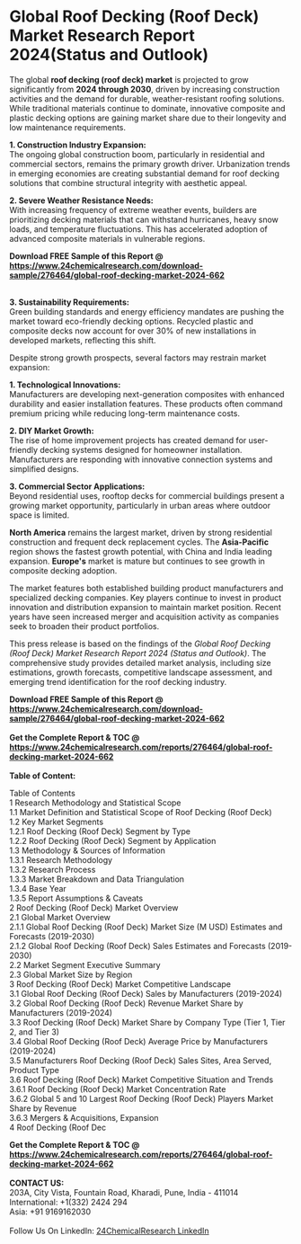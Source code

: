 <h1>Global Roof Decking (Roof Deck) Market Research Report 2024(Status and Outlook)</h1><p>The global <strong>roof decking (roof deck) market</strong> is projected to grow significantly from <strong>2024 through 2030</strong>, driven by increasing construction activities and the demand for durable, weather-resistant roofing solutions. While traditional materials continue to dominate, innovative composite and plastic decking options are gaining market share due to their longevity and low maintenance requirements.</p><p><strong>1. Construction Industry Expansion:</strong><br>
The ongoing global construction boom, particularly in residential and commercial sectors, remains the primary growth driver. Urbanization trends in emerging economies are creating substantial demand for roof decking solutions that combine structural integrity with aesthetic appeal.</p><p><strong>2. Severe Weather Resistance Needs:</strong><br>
With increasing frequency of extreme weather events, builders are prioritizing decking materials that can withstand hurricanes, heavy snow loads, and temperature fluctuations. This has accelerated adoption of advanced composite materials in vulnerable regions.</p><div><b>Download FREE Sample of this Report @ 
            <a href="https://www.24chemicalresearch.com/download-sample/276464/global-roof-decking-market-2024-662">
            https://www.24chemicalresearch.com/download-sample/276464/global-roof-decking-market-2024-662</a></b></div><br><p><strong>3. Sustainability Requirements:</strong><br>
Green building standards and energy efficiency mandates are pushing the market toward eco-friendly decking options. Recycled plastic and composite decks now account for over 30% of new installations in developed markets, reflecting this shift.</p><p>Despite strong growth prospects, several factors may restrain market expansion:</p><p><strong>1. Technological Innovations:</strong><br>
Manufacturers are developing next-generation composites with enhanced durability and easier installation features. These products often command premium pricing while reducing long-term maintenance costs.</p><p><strong>2. DIY Market Growth:</strong><br>
The rise of home improvement projects has created demand for user-friendly decking systems designed for homeowner installation. Manufacturers are responding with innovative connection systems and simplified designs.</p><p><strong>3. Commercial Sector Applications:</strong><br>
Beyond residential uses, rooftop decks for commercial buildings present a growing market opportunity, particularly in urban areas where outdoor space is limited.</p><p><strong>North America</strong> remains the largest market, driven by strong residential construction and frequent deck replacement cycles. The <strong>Asia-Pacific</strong> region shows the fastest growth potential, with China and India leading expansion. <strong>Europe's</strong> market is mature but continues to see growth in composite decking adoption.</p><p>The market features both established building product manufacturers and specialized decking companies. Key players continue to invest in product innovation and distribution expansion to maintain market position. Recent years have seen increased merger and acquisition activity as companies seek to broaden their product portfolios.</p><p>This press release is based on the findings of the <em>Global Roof Decking (Roof Deck) Market Research Report 2024 (Status and Outlook)</em>. The comprehensive study provides detailed market analysis, including size estimations, growth forecasts, competitive landscape assessment, and emerging trend identification for the roof decking industry.</p><div><b>Download FREE Sample of this Report @ 
            <a href="https://www.24chemicalresearch.com/download-sample/276464/global-roof-decking-market-2024-662">
            https://www.24chemicalresearch.com/download-sample/276464/global-roof-decking-market-2024-662</a></b></div><br><div><b>Get the Complete Report & TOC @ 
            <a href="https://www.24chemicalresearch.com/reports/276464/global-roof-decking-market-2024-662">
            https://www.24chemicalresearch.com/reports/276464/global-roof-decking-market-2024-662</a></b></div><br>
            <b>Table of Content:</b><p>Table of Contents<br />
1 Research Methodology and Statistical Scope<br />
1.1 Market Definition and Statistical Scope of Roof Decking (Roof Deck)<br />
1.2 Key Market Segments<br />
1.2.1 Roof Decking (Roof Deck) Segment by Type<br />
1.2.2 Roof Decking (Roof Deck) Segment by Application<br />
1.3 Methodology & Sources of Information<br />
1.3.1 Research Methodology<br />
1.3.2 Research Process<br />
1.3.3 Market Breakdown and Data Triangulation<br />
1.3.4 Base Year<br />
1.3.5 Report Assumptions & Caveats<br />
2 Roof Decking (Roof Deck) Market Overview<br />
2.1 Global Market Overview<br />
2.1.1 Global Roof Decking (Roof Deck) Market Size (M USD) Estimates and Forecasts (2019-2030)<br />
2.1.2 Global Roof Decking (Roof Deck) Sales Estimates and Forecasts (2019-2030)<br />
2.2 Market Segment Executive Summary<br />
2.3 Global Market Size by Region<br />
3 Roof Decking (Roof Deck) Market Competitive Landscape<br />
3.1 Global Roof Decking (Roof Deck) Sales by Manufacturers (2019-2024)<br />
3.2 Global Roof Decking (Roof Deck) Revenue Market Share by Manufacturers (2019-2024)<br />
3.3 Roof Decking (Roof Deck) Market Share by Company Type (Tier 1, Tier 2, and Tier 3)<br />
3.4 Global Roof Decking (Roof Deck) Average Price by Manufacturers (2019-2024)<br />
3.5 Manufacturers Roof Decking (Roof Deck) Sales Sites, Area Served, Product Type<br />
3.6 Roof Decking (Roof Deck) Market Competitive Situation and Trends<br />
3.6.1 Roof Decking (Roof Deck) Market Concentration Rate<br />
3.6.2 Global 5 and 10 Largest Roof Decking (Roof Deck) Players Market Share by Revenue<br />
3.6.3 Mergers & Acquisitions, Expansion<br />
4 Roof Decking (Roof Dec</p><div><b>Get the Complete Report & TOC @ 
            <a href="https://www.24chemicalresearch.com/reports/276464/global-roof-decking-market-2024-662">
            https://www.24chemicalresearch.com/reports/276464/global-roof-decking-market-2024-662</a></b></div><br><b>CONTACT US:</b><br>
            203A, City Vista, Fountain Road, Kharadi, Pune, India - 411014<br>
            International: +1(332) 2424 294<br>
            Asia: +91 9169162030 <br><br>
            Follow Us On LinkedIn: <a href="https://www.linkedin.com/company/24chemicalresearch/">24ChemicalResearch LinkedIn</a>
